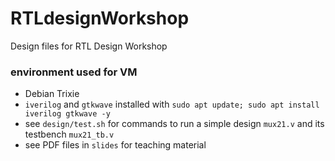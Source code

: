 # RTLdesignWorkshop

Design files for RTL Design Workshop

### environment used for VM

- Debian Trixie
- `iverilog` and `gtkwave` installed with `sudo apt update; sudo apt install iverilog gtkwave -y`
- see `design/test.sh` for commands to run a simple design `mux21.v` and its testbench `mux21_tb.v`
- see PDF files in `slides` for teaching material
